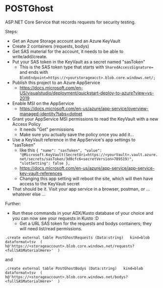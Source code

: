 # POSTGhost
ASP.NET Core Service that records requests for security testing.

Steps:

- Get an Azure Storage account and an Azure KeyVault
- Create 2 containers (requests, bodys)
- Get SAS material for the account, it needs to be able to write/add/create.
- Put your SAS token in the KeyVault as a secret named "sasToken"
  - This is the SAS token type that starts with `SharedAccessSignature=` and ends with `BlobEndpoint=https://<yourstorageacct>.blob.core.windows.net/;`
- Publish this project to an Azure AppService
  - https://docs.microsoft.com/en-US/visualstudio/deployment/quickstart-deploy-to-azure?view=vs-2019
- Enable MSI on the AppService
  - https://docs.microsoft.com/en-us/azure/app-service/overview-managed-identity?tabs=dotnet
- Grant your AppService MSI permissions to read the KeyVault with a new Access Policy
  - It needs "Get" permissions
  - Make sure you actually save the policy once you add it...
- Use a KeyVault reference in the AppService's app settings to "sasToken"
  - like this
  `{
    "name": "sasToken",
    "value": "@Microsoft.KeyVault(SecretUri=https://<yourVault>.vault.azure.net/secrets/sasToken/3d8cfc6<secretVersion>789519)",
    "slotSetting": false
  },`
  - https://docs.microsoft.com/en-us/azure/app-service/app-service-key-vault-references
  - Changing this app setting will reboot the site, which will then have access to the KeyVault secret
- That should be it.  Visit your app service in a browser, postman, or ... whatever else ...

Further:
- Run these commands in your ADX/Kusto database of your choice and you can now see your requests in Kusto :D
  - Get a URL SAS token for the requests and bodys containers; they will need list/read permissions.

`.create external table PostGhostRequests (Data:string)  
kind=blob 
dataformat=tsv 
( 
   h@'https://<storageaccount>.blob.core.windows.net/requests?<fullSASMaterialHere>' 
) `

and

`.create external table PostGhostBodys (Data:string)  
kind=blob 
dataformat=tsv 
( 
   h@'https://<storageaccount>.blob.core.windows.net/bodys?<fullSASMaterialHere>' 
) `